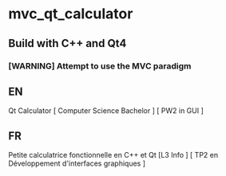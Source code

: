 # mvc_qt_calculator

## Build with C++ and Qt4 
### [WARNING] Attempt to use the MVC paradigm

## EN
  Qt Calculator [ Computer Science Bachelor ] [ PW2 in GUI ]
  
## FR
  Petite calculatrice fonctionnelle en C++ et Qt [L3 Info ] [ TP2 en Développement d'interfaces graphiques ]
